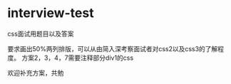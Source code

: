 # interview-test
css面试用题目以及答案

要求画出50%两列排版，可以从由简入深考察面试者对css2以及css3的了解程度。
方案2，3，4，7需要注释部分div1的css

欢迎补充方案，共勉

